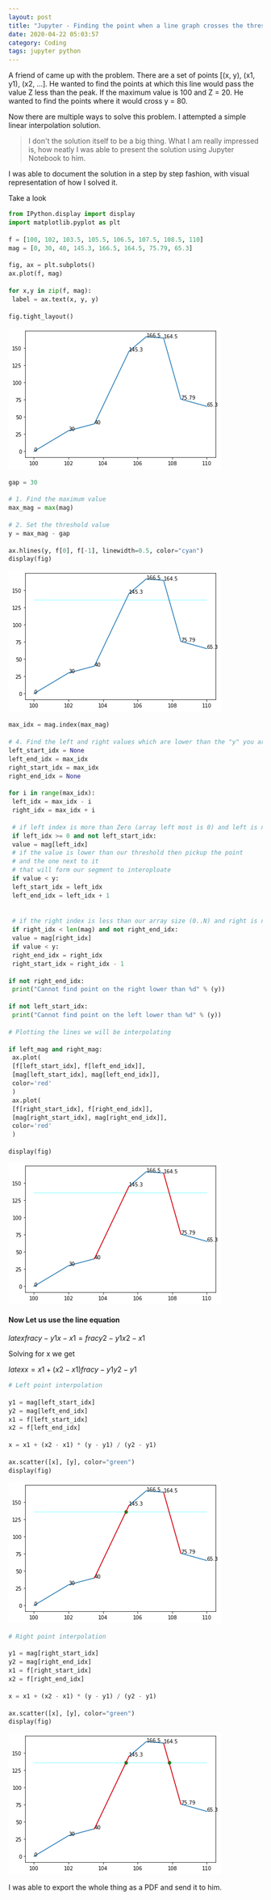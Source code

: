 ```yaml
---
layout: post
title: "Jupyter - Finding the point when a line graph crosses the threshold"
date: 2020-04-22 05:03:57
category: Coding
tags: jupyter python
---
```

A friend of came up with the problem. There are a set of points [(x, y), (x1, y1), (x2, ...]. He wanted to find the points at which this line would pass the value Z less than the peak. If the maximum value is 100 and Z = 20. He wanted to find the points where it would cross y = 80.

Now there are multiple ways to solve this problem. I attempted a simple linear interpolation solution.


> I don't the solution itself to be a big thing. What I am really impressed is, how neatly I was able to present the solution using Jupyter Notebook to him.



I was able to document the solution in a step by step fashion, with visual representation of how I solved it.

Take a look

```python
from IPython.display import display
import matplotlib.pyplot as plt

f = [100, 102, 103.5, 105.5, 106.5, 107.5, 108.5, 110]
mag = [0, 30, 40, 145.3, 166.5, 164.5, 75.79, 65.3]

fig, ax = plt.subplots()
ax.plot(f, mag)

for x,y in zip(f, mag):
 label = ax.text(x, y, y)

fig.tight_layout()
```

![inter_fig_1](/img/wp-content/uploads/2020/04/inter_fig_1.png)

```python
gap = 30

# 1. Find the maximum value
max_mag = max(mag)

# 2. Set the threshold value
y = max_mag - gap

ax.hlines(y, f[0], f[-1], linewidth=0.5, color="cyan")
display(fig)
```

![inter_fig_2](/img/wp-content/uploads/2020/04/inter_fig_2.png)

```python
max_idx = mag.index(max_mag)

# 4. Find the left and right values which are lower than the "y" you are looking for
left_start_idx = None
left_end_idx = max_idx
right_start_idx = max_idx
right_end_idx = None

for i in range(max_idx):
 left_idx = max_idx - i
 right_idx = max_idx + i

 # if left index is more than Zero (array left most is 0) and left is not yet set
 if left_idx >= 0 and not left_start_idx:
 value = mag[left_idx]
 # if the value is lower than our threshold then pickup the point
 # and the one next to it
 # that will form our segment to interoploate
 if value < y: 
 left_start_idx = left_idx
 left_end_idx = left_idx + 1


 # if the right index is less than our array size (0..N) and right is not yet set
 if right_idx < len(mag) and not right_end_idx:
 value = mag[right_idx]
 if value < y:
 right_end_idx = right_idx
 right_start_idx = right_idx - 1

if not right_end_idx:
 print("Cannot find point on the right lower than %d" % (y))

if not left_start_idx:
 print("Cannot find point on the left lower than %d" % (y))

# Plotting the lines we will be interpolating

if left_mag and right_mag:
 ax.plot(
 [f[left_start_idx], f[left_end_idx]],
 [mag[left_start_idx], mag[left_end_idx]],
 color='red'
 )
 ax.plot(
 [f[right_start_idx], f[right_end_idx]],
 [mag[right_start_idx], mag[right_end_idx]],
 color='red'
 )

display(fig)
```

![inter_fg_3](/img/wp-content/uploads/2020/04/inter_fg_3.png)
#### Now Let us use the line equation



$latex frac{y - y1}{x - x1} = frac{y2 - y1}{x2 - x1}$

Solving for x we get

$latex x = x1 + (x2 - x1) frac{y - y1}{y2 - y1}$

```python
# Left point interpolation

y1 = mag[left_start_idx]
y2 = mag[left_end_idx]
x1 = f[left_start_idx]
x2 = f[left_end_idx]

x = x1 + (x2 - x1) * (y - y1) / (y2 - y1)

ax.scatter([x], [y], color="green")
display(fig)
```

![inter_fig_4](/img/wp-content/uploads/2020/04/inter_fig_4.png)

```python
# Right point interpolation

y1 = mag[right_start_idx]
y2 = mag[right_end_idx]
x1 = f[right_start_idx]
x2 = f[right_end_idx]

x = x1 + (x2 - x1) * (y - y1) / (y2 - y1)

ax.scatter([x], [y], color="green")
display(fig)
```

![inter_fig_5](/img/wp-content/uploads/2020/04/inter_fig_5.png)

I was able to export the whole thing as a PDF and send it to him.
